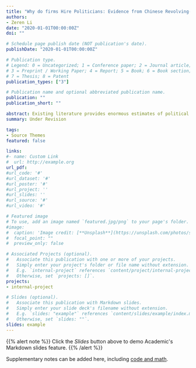 ```yaml
---
title: "Why do firms Hire Politicians: Evidence from Chinese Revolving-Door Officials"
authors:
- Zeren Li
date: "2020-01-01T00:00:00Z"
doi: ""

# Schedule page publish date (NOT publication's date).
publishDate: "2020-01-01T00:00:00Z"

# Publication type.
# Legend: 0 = Uncategorized; 1 = Conference paper; 2 = Journal article;
# 3 = Preprint / Working Paper; 4 = Report; 5 = Book; 6 = Book section;
# 7 = Thesis; 8 = Patent
publication_types: ["3"]

# Publication name and optional abbreviated publication name.
publication: ""
publication_short: ""

abstract: Existing literature provides enormous estimates of political connections on various political and economic outcomes. However, this paper focuses on the origins of firm-level political connections by analyzing how firms hire and compensate revolving-door officials. I theorize that firms diversify their portfolio of revolving-door officials to obtain both political influence and issue-specific expertise simultaneously. To test this theory, I construct a unique database that contains standardized career experience of over 20,000 revolving-door officials who serve in the Chinese publicly listed firms from 2008 through 2016. Supporting the view of issue-specific expertise ("know-how"), findings show that firms offer higher cash compensation to revolving-door officials with issue-specific expertise than others without expertise. Supporting the view of political influence (know-who), firms offer more stock compensation to ex-officials with higher-ranked government positions.
summary: Under Revision

tags:
- Source Themes
featured: false

links:
#- name: Custom Link
#  url: http://example.org
url_pdf: 
#url_code: '#'
#url_dataset: '#'
#url_poster: '#'
#url_project: ''
#url_slides: ''
#url_source: '#'
#url_video: '#'

# Featured image
# To use, add an image named `featured.jpg/png` to your page's folder. 
#image:
#  caption: 'Image credit: [**Unsplash**](https://unsplash.com/photos/s9CC2SKySJM)'
#  focal_point: ""
#  preview_only: false

# Associated Projects (optional).
#   Associate this publication with one or more of your projects.
#   Simply enter your project's folder or file name without extension.
#   E.g. `internal-project` references `content/project/internal-project/index.md`.
#   Otherwise, set `projects: []`.
projects:
- internal-project

# Slides (optional).
#   Associate this publication with Markdown slides.
#   Simply enter your slide deck's filename without extension.
#   E.g. `slides: "example"` references `content/slides/example/index.md`.
#   Otherwise, set `slides: ""`.
slides: example
---
```


{{% alert note %}}
Click the *Slides* button above to demo Academic's Markdown slides feature.
{{% /alert %}}

Supplementary notes can be added here, including [code and math](https://sourcethemes.com/academic/docs/writing-markdown-latex/).
